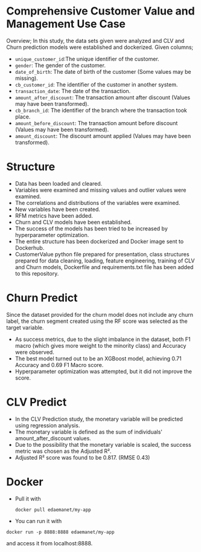 # Comprehensive Customer Value and Management Use Case

Overview;
 In this study, the data sets given were analyzed and CLV and Churn prediction models were established and dockerized.
 Given columns;

   - `unique_customer_id`:The unique identifier of the customer.
   - `gender`: The gender of the customer.
   - `date_of_birth`: The date of birth of the customer (Some values may be missing).
   - `cb_customer_id`: The identifier of the customer in another system.
   - `transaction_date`: The date of the transaction.
   - `amount_after_discount`: The transaction amount after discount (Values may have been transformed).
   - `cb_branch_id`: The identifier of the branch where the transaction took place.
   - `amount_before_discount`: The transaction amount before discount (Values may have been transformed).
   - `amount_discount`: The discount amount applied (Values may have been transformed).
     
# Structure
- Data has been loaded and cleared.
- Variables were examined and missing values ​​and outlier values ​​were examined.
- The correlations and distributions of the variables were examined.
- New variables have been created.
- RFM metrics have been added.
- Churn and CLV models have been established.
- The success of the models has been tried to be increased by hyperparameter optimization.
- The entire structure has been dockerized and Docker image sent to Dockerhub.
- CustomerValue python file prepared for presentation, class structures prepared for data cleaning, loading, feature engineering, training of CLV and Churn models, Dockerfile and requirements.txt file
  has been added to this repository. 


# Churn Predict 
Since the dataset provided for the churn model does not include any churn label, the churn segment created using the RF score was selected as the target variable.
- As success metrics, due to the slight imbalance in the dataset, both F1 macro (which gives more weight to the minority class) and Accuracy were observed.
- The best model turned out to be an XGBoost model, achieving 0.71 Accuracy and 0.69 F1 Macro score.
- Hyperparameter optimization was attempted, but it did not improve the score.

# CLV Predict
- In the CLV Prediction study, the monetary variable will be predicted using regression analysis.
- The monetary variable is defined as the sum of individuals' amount_after_discount values.
-  Due to the possibility that the monetary variable is scaled, the success metric was chosen as the Adjusted R².
-  Adjusted R² score was found to be 0.817. (RMSE 0.43)

  # Docker

- Pull it with
  
  ```
  docker pull edaemanet/my-app
  ```
- You can run it with
 ```
 docker run -p 8888:8888 edaemanet/my-app
  ```
 and access it from localhost:8888.


